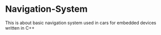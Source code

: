# Navigation-System
This is about basic navigation system used in cars for embedded devices written in C++
